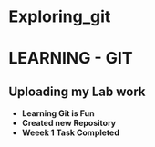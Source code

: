 # Exploring_git
# LEARNING - GIT
## Uploading my Lab work

- **Learning Git is Fun**
- **Created new Repository**
- **Weeek 1 Task Completed**
